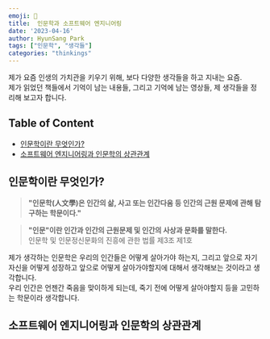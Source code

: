 ```yaml
---
emoji: 🧰
title:  인문학과 소프트웨어 엔지니어링
date: '2023-04-16'
author: HyunSang Park
tags: ["인문학", "생각들"]
categories: "thinkings"
---
```

제가 요즘 인생의 가치관을 키우기 위해, 보다 다양한 생각들을 하고 지내는 요즘.  
제가 읽었던 책들에서 기억이 남는 내용들, 그리고 기억에 남는 영상들, 제 생각들을 정리해 보고자 합니다.  

## Table of Content
- [인문학이란 무엇인가?](#인문학이란-무엇인가)
- [소프트웨어 엔지니어링과 인문학의 상관관계](#소프트웨어-엔지니어링과-인문학의-상관관계)

## 인문학이란 무엇인가?
> **"인문학(人文學)은 인간의 삶, 사고 또는 인간다움 등 인간의 근원 문제에 관해 탐구하는 학문이다."**

> **"인문"이란 인간과 인간의 근원문제 및 인간의 사상과 문화를 말한다.**  
> 인문학 및 인문정신문화의 진흥에 관한 법률 제3조 제1호

제가 생각하는 인문학은 우리의 인간들은 어떻게 살아가야 하는지, 그리고 앞으로 자기 자신을 어떻게 성장하고 앞으로 어떻게 살아가야할지에 대해서 생각해보는 것이라고 생각합니다.  
우리 인간은 언젠간 죽음을 맞이하게 되는데, 죽기 전에 어떻게 살아야할지 등을 고민하는 학문이라 생각합니다.  

## 소프트웨어 엔지니어링과 인문학의 상관관계
